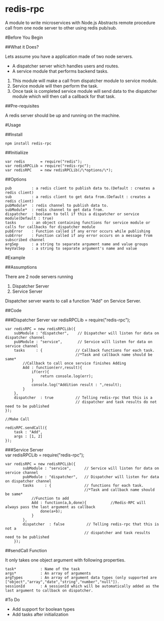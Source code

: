 # redis-rpc
A module to write microservices with Node.js
Abstracts remote procedure call from one node server to other using redis pub/sub.

#Before You Begin

##What it Does?

Lets assume you have a application made of two node servers.  

* A dispatcher server which handles users and routes.
* A service module that performs backend tasks.

1. This module will make a call from dispatcher module to service module.
2. Service module will then perform the task.
3. Once task is completed service module will send data to the dispatcher module which will then call a callback for that task.

##Pre-requisites

A redis server should be up and running on the machine.

#Usage

##Install

    npm install redis-rpc

##Initialiize  

    var redis       = require("redis");  
    var redisRPCLib = require("redis-rpc");  
    var redisRPC    = new redisRPCLib(/\*options/\*);   

##Options  
    
    pub         : a redis client to publish data to.(Default : creates a redis client)
    sub         : a redis client to get data from.(Default : creates a redis client)
    pubModule*  : redis channel to publish data to. 
    subModule*  : redis channel to get data from.
    dispatcher  : boolean to tell if this a dispatcher or service module(Default : true)
    tasks       : an object containing functions for service module or calls for callbacks for dispatcher module
    pubError    : Function called if any error occurs while publishing
    subError    : Function called if any error occurs on a message from subscribed channel
    argSep      : a string to separate argument name and value groups
    keyValSep   : a string to separate argument's name and value
    

#Example

##Assumptions

There are 2 node servers running  

1. Dispatcher Server
2. Service Server

Dispatcher server wants to call a function "Add" on Service Server.
 
##Code  
    
###Dispatcher Server 
    var redisRPCLib = require("redis-rpc");
    
    var redisRPC = new redisRPCLib({
        subModule : "dispatcher",    // Dispatcher will listen for data on dispatcher channel
        pubModule : "service",       // Service will listen for data on service channel    
        tasks     : {               // Callback functions for each task. 
                                    //*Task and callback name should be same*            
            //Callback to call once service finishes Adding            
            Add : function(err,result){
                if(err){
                    return console.log(err);
                }
                console.log("Addition result : ",result);
            }
        },
        dispatcher  : true          // Telling redis-rpc that this is a 
                                    // dispatcher and task results do not need to be published 
    });
    
    //Make Call
    
    redisRPC.sendCall({
        task : "Add",
        args : [1, 2]
    });
    
###Service Server   
    var redisRPCLib = require("redis-rpc");
     
    var redisRPC = new redisRPCLib({
            subModule : "service",      // Service will listen for data on service channel
            pubModule : "dispatcher",   // Dispatcher will listen for data on dispatcher channel    
            tasks     : {               // functions for each task. 
                                        //*Task and callback name should be same*                
                //Function to add                
                Add : function(a,b,done){           //Redis-RPC will always pass the last argument as callback
                    done(a+b);
                }
            },
            dispatcher  : false          // Telling redis-rpc that this is not a 
                                        // dispatcher and task results need to be published 
        });
        
##sendCall Function
         
It only takes one object argument with following properties.

    task*           : Name of the task
    args*           : An array of arguments
    argTypes        : An array of argument data types (only supported are ["object","array","date","string","number","null"]). 
    sessionId       : A sessionId which will be automatically added as the last argument to callback on dispatcher.          
          
#To Do  

* Add support for boolean types
* Add tasks after initialization